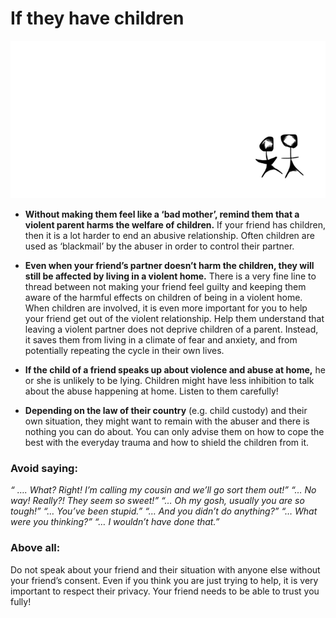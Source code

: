 # If they have children


![](assets/mom_protects_kids.gif)


-  **Without making them feel like a ‘bad mother’, remind them that a violent parent harms the welfare of children.** If your friend has children, then it is a lot harder to end an abusive relationship. Often children are used as ‘blackmail’ by the abuser in order to control their partner.

- 	**Even when your friend’s partner doesn’t harm the children, they will still be affected by living in a violent home.** There is a very fine line to thread between not making your friend feel guilty and keeping them aware of the harmful effects on children of being in a violent home. When children are involved, it is even more important for you to help your friend get out of the violent relationship. Help them understand that leaving a violent partner does not deprive children of a parent. Instead, it saves them from living in a climate of fear and anxiety, and from potentially repeating the cycle in their own lives.

- 	**If the child of a friend speaks up about violence and abuse at home,** he or she is unlikely to be lying. Children might have less inhibition to talk about the abuse happening at home. Listen to them carefully!

-  **Depending on the law of their country** (e.g. child custody) and their own situation, they might want to remain with the abuser and there is nothing you can do about. You can only advise them on how to cope the best with the everyday trauma and how to shield the children from it.
 
### Avoid saying:
_“ …. What? Right! I’m calling my cousin and we’ll go sort them out!”
“… No way! Really?! They seem so sweet!”
“… Oh my gosh, usually you are so tough!”
“… You’ve been stupid.”
“… And you didn’t do anything?”
“… What were you thinking?”
“… I wouldn’t have done that.”_


### Above all: 
Do not speak about your friend and their situation with anyone else without your friend’s consent. Even if you think you are just trying to help, it is very important to respect their privacy. Your friend needs to be able to trust you fully!
